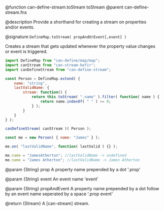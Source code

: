@function can-define-stream.toStream toStream
@parent can-define-stream.fns

@description Provide a shorthand for creating a stream on properties and/or events.

@signature `DefineMap.toStream( propAndOrEvent[,event] )`

Creates a stream that gets updated whenever the property value changes or event is triggered.

```js
import DefineMap from "can-define/map/map";
import canStream from "can-stream-kefir";
import canDefineStream from "can-define-stream";

const Person = DefineMap.extend( {
	name: "string",
	lastValidName: {
		stream: function() {
			return this.toStream( ".name" ).filter( function( name ) { // using propName
				return name.indexOf( " " ) >= 0;
			} );
		}
	}
} );

canDefineStream( canStream )( Person );

const me = new Person( { name: "James" } );

me.on( "lastValidName", function( lastValid ) {} );

me.name = "JamesAtherton"; //lastValidName -> undefined
me.name = "James Atherton"; //lastValidName -> James Atherton
```

@param {String} prop A property name prepended by a dot '.prop'

@param {String} event An event name 'event'

@param {String} propAndEvent A property name prepended by a dot follow by an event name seperated by a space '.prop event'

@return {Stream} A [can-stream] stream.
